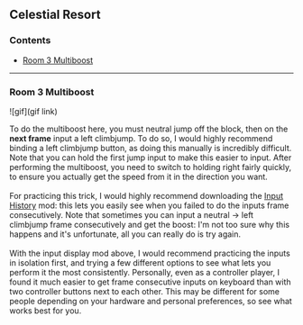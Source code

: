 ## Celestial Resort

### Contents
- [Room 3 Multiboost](#Room-3-Multiboost)

- - - -

### Room 3 Multiboost

![gif](gif link)

To do the multiboost here, you must neutral jump off the block, then on the **next frame** input a left climbjump. To do so, I would highly recommend binding a left climbjump button, as doing this manually is incredibly difficult. Note that you can hold the first jump input to make this easier to input. After performing the multiboost, you need to switch to holding right fairly quickly, to ensure you actually get the speed from it in the direction you want.
\
\
For practicing this trick, I would highly recommend downloading the [Input History](https://gamebanana.com/mods/34273) mod: this lets you easily see when you failed to do the inputs frame consecutively. Note that sometimes you can input a neutral -> left climbjump frame consecutively and get the boost: I'm not too sure why this happens and it's unfortunate, all you can really do is try again.
\
\
With the input display mod above, I would recommend practicing the inputs in isolation first, and trying a few different options to see what lets you perform it the most consistently. Personally, even as a controller player, I found it much easier to get frame consecutive inputs on keyboard than with two controller buttons next to each other. This may be different for some people depending on your hardware and personal preferences, so see what works best for you. 
